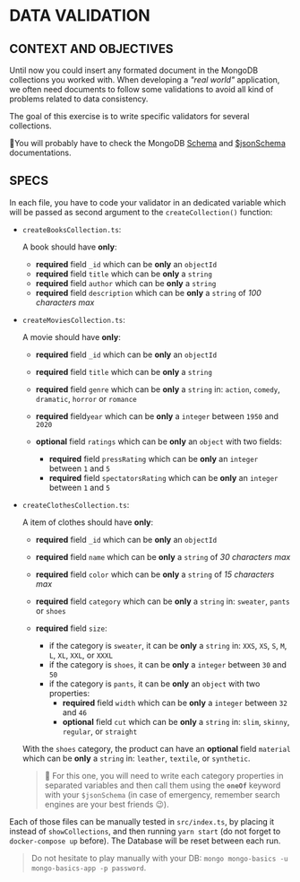 # DATA VALIDATION

## CONTEXT AND OBJECTIVES

Until now you could insert any formated document in the MongoDB collections you worked with. When developing a _"real world"_ application, we often need documents to follow some validations to avoid all kind of problems related to data consistency.

The goal of this exercise is to write specific validators for several collections.

🔎You will probably have to check the MongoDB [Schema](https://docs.mongodb.com/manual/core/schema-validation/index.html) and [$jsonSchema](https://docs.mongodb.com/manual/reference/operator/query/jsonSchema/#jsonschema-keywords) documentations.

## SPECS

In each file, you have to code your validator in an dedicated variable which will be passed as second argument to the `createCollection()` function:

- `createBooksCollection.ts`:

  A book should have **only**:
  
    - **required** field `_id` which can be **only** an `objectId`
    - **required** field `title` which can be **only** a `string`
    - **required** field `author` which can be **only** a `string`
    - **required** field `description` which can be **only** a `string` of _100 characters max_


- `createMoviesCollection.ts`:

  A movie should have **only**:

    - **required** field `_id` which can be **only** an `objectId`

    - **required** field `title` which can be **only** a `string`

    - **required** field `genre` which can be **only** a `string` in: `action`, `comedy`, `dramatic`, `horror` or `romance`

    - **required** field`year` which can be **only** a `integer` between `1950` and `2020`

    - **optional** field `ratings` which can be **only** an `object` with two fields:
        - **required** field `pressRating` which can be **only** an `integer` between `1` and `5`
        - **required** field `spectatorsRating` which can be **only** an `integer` between `1` and `5`

- `createClothesCollection.ts`:

  A item of clothes should have **only**:

    - **required** field `_id` which can be **only** an `objectId`

    - **required** field `name` which can be **only** a `string` of _30 characters max_

    - **required** field `color` which can be **only** a `string` of _15 characters max_

    - **required** field `category` which can be **only** a `string` in: `sweater`, `pants` or `shoes`

    - **required** field `size`:
      - if the category is `sweater`, it can be **only** a `string` in: `XXS`, `XS`, `S`, `M`, `L`, `XL`, `XXL`, or `XXXL`
      - if the category is `shoes`, it can be **only** a `integer` between `30` and `50`
      - if the category is `pants`, it can be **only** an `object` with two properties: 
        * **required** field `width` which can be **only** a `integer` between `32` and `46`
        * **optional** field `cut` which can be **only** a `string` in: `slim`, `skinny`, `regular`, or `straight`


  With the `shoes` category, the product can have an **optional** field `material` which can be **only** a `string` in: `leather`, `textile`, or `synthetic`.

  > 🔎 For this one, you will need to write each category properties in separated variables and then call them using the **`oneOf`** keyword with your `$jsonSchema` (in case of emergency, remember search engines are your best friends 😉).

Each of those files can be manually tested in `src/index.ts`, by placing it instead of `showCollections`, and then running `yarn start` (do not forget to `docker-compose up` before). The Database will be reset between each run.

> Do not hesitate to play manually with your DB: `mongo mongo-basics -u mongo-basics-app -p password`.
